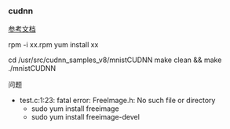 ### cudnn

[参考文档](https://developer.nvidia.com/rdp/cudnn-download)

rpm -i xx.rpm
yum install xx

cd /usr/src/cudnn_samples_v8/mnistCUDNN
make clean && make
./mnistCUDNN

问题
- test.c:1:23: fatal error: FreeImage.h: No such file or directory
  - sudo yum install freeimage
  - sudo yum install freeimage-devel



